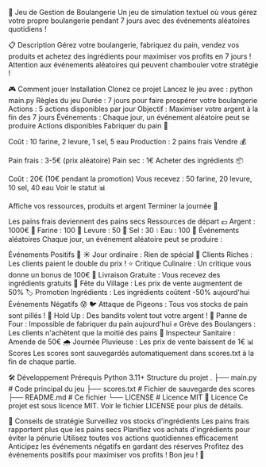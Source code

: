 🥖 Jeu de Gestion de Boulangerie
Un jeu de simulation textuel où vous gérez votre propre boulangerie pendant 7 jours avec des événements aléatoires quotidiens !

📋 Description
Gérez votre boulangerie, fabriquez du pain, vendez vos produits et achetez des ingrédients pour maximiser vos profits en 7 jours ! Attention aux événements aléatoires qui peuvent chambouler votre stratégie !

🎮 Comment jouer
Installation
Clonez ce projet
Lancez le jeu avec :
python main.py
Règles du jeu
Durée : 7 jours pour faire prospérer votre boulangerie
Actions : 5 actions disponibles par jour
Objectif : Maximiser votre argent à la fin des 7 jours
Événements : Chaque jour, un événement aléatoire peut se produire
Actions disponibles
Fabriquer du pain 🥖

Coût : 10 farine, 2 levure, 1 sel, 5 eau
Production : 2 pains frais
Vendre 💰

Pain frais : 3-5€ (prix aléatoire)
Pain sec : 1€
Acheter des ingrédients 📦

Coût : 20€ (10€ pendant la promotion)
Vous recevez : 50 farine, 20 levure, 10 sel, 40 eau
Voir le statut 📊

Affiche vos ressources, produits et argent
Terminer la journée 🌙

Les pains frais deviennent des pains secs
Ressources de départ
💶 Argent : 1000€
🌾 Farine : 100
🧪 Levure : 50
🧂 Sel : 30
💧 Eau : 100
🎲 Événements aléatoires
Chaque jour, un événement aléatoire peut se produire :

Événements Positifs 🎉
☀️ Jour ordinaire : Rien de spécial
💎 Clients Riches : Les clients paient le double du prix !
⭐ Critique Culinaire : Un critique vous donne un bonus de 100€
🎁 Livraison Gratuite : Vous recevez des ingrédients gratuits
🎊 Fête du Village : Les prix de vente augmentent de 50%
🏷️ Promotion Ingrédients : Les ingrédients coûtent -50% aujourd'hui
Événements Négatifs 😰
🐦 Attaque de Pigeons : Tous vos stocks de pain sont pillés !
🔫 Hold Up : Des bandits volent tout votre argent !
🔧 Panne de Four : Impossible de fabriquer du pain aujourd'hui
✊ Grève des Boulangers : Les clients n'achètent que la moitié des pains
👮 Inspecteur Sanitaire : Amende de 50€
🌧️ Journée Pluvieuse : Les prix de vente baissent de 1€
📊 Scores
Les scores sont sauvegardés automatiquement dans scores.txt à la fin de chaque partie.

🛠️ Développement
Prérequis
Python 3.11+
Structure du projet
.
├── main.py          # Code principal du jeu
├── scores.txt       # Fichier de sauvegarde des scores
├── README.md        # Ce fichier
└── LICENSE          # Licence MIT
📝 Licence
Ce projet est sous licence MIT. Voir le fichier LICENSE pour plus de détails.

🎯 Conseils de stratégie
Surveillez vos stocks d'ingrédients
Les pains frais rapportent plus que les pains secs
Planifiez vos achats d'ingrédients pour éviter la pénurie
Utilisez toutes vos actions quotidiennes efficacement
Anticipez les événements négatifs en gardant des réserves
Profitez des événements positifs pour maximiser vos profits !
Bon jeu ! 🥖